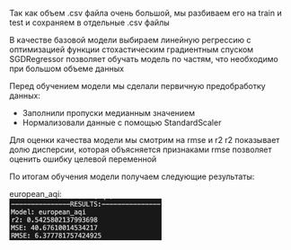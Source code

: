 Так как объем .csv файла очень большой, мы разбиваем его на train и test и сохраняем в отдельные .csv файлы<br>

В качестве базовой модели выбираем линейную регрессию с оптимизацией функции стохастическим градиентным спуском<br>
SGDRegressor позволяет обучать модель по частям, что необходимо при большом объеме данных<br>

Перед обучением модели мы сделали первичную предобработку данных:<br>
* Заполнили пропуски медианным значением
* Нормализовали данные с помощью StandardScaler

Для оценки качества модели мы смотрим на rmse и r2
r2 показывает долю дисперсии, которая объясняется признаками
rmse позволяет оценить ошибку целевой переменной

По итогам обучения модели получаем следующие результаты:<br>

european_aqi:<br>
![Alt text](https://github.com/AI-YP-24-2-1/.github/blob/main/images/european_aqi_model.png?raw=true)
